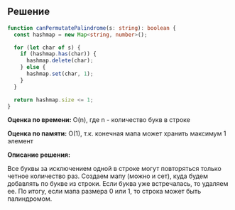 ## Решение

```typescript
function canPermutatePalindrome(s: string): boolean {
  const hashmap = new Map<string, number>();

  for (let char of s) {
    if (hashmap.has(char)) {
      hashmap.delete(char);
    } else {
      hashmap.set(char, 1);
    }
  }

  return hashmap.size <= 1;
}
```

**Оценка по времени:** O(n), где n - количество букв в строке

**Оценка по памяти:** O(1), т.к. конечная мапа может хранить максимум 1 элемент

**Описание решения:**

Все буквы за исключением одной в строке могут повторяться только четное количество раз. Создаем мапу (можно и сет), куда будем добавлять по букве из строки. Если буква уже встречалась, то удаляем ее. По итогу, если мапа размера 0 или 1, то строка может быть палиндромом.

